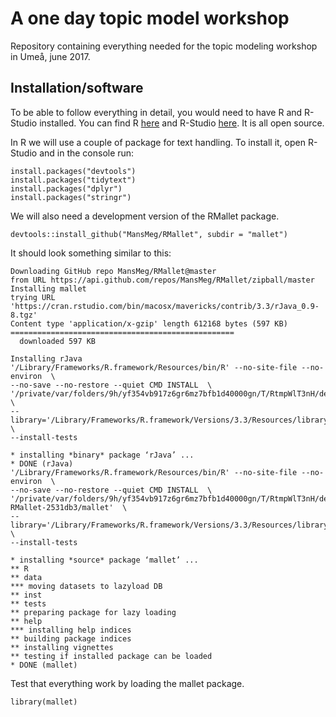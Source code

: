# A one day topic model workshop

Repository containing everything needed for the topic modeling workshop in Umeå, june 2017.

## Installation/software

To be able to follow everything in detail, you would need to have R and R-Studio installed. You can find R [here](https://cran.r-project.org/) and R-Studio [here](https://www.rstudio.com/). It is all open source.

In R we will use a couple of package for text handling. To install it, open R-Studio and in the console run:

```
install.packages("devtools")
install.packages("tidytext")
install.packages("dplyr")
install.packages("stringr")
```

We will also need a development version of the RMallet package.

```
devtools::install_github("MansMeg/RMallet", subdir = "mallet")
```

It should look something similar to this:

```
Downloading GitHub repo MansMeg/RMallet@master
from URL https://api.github.com/repos/MansMeg/RMallet/zipball/master
Installing mallet
trying URL 'https://cran.rstudio.com/bin/macosx/mavericks/contrib/3.3/rJava_0.9-8.tgz'
Content type 'application/x-gzip' length 612168 bytes (597 KB)
==================================================
  downloaded 597 KB

Installing rJava
'/Library/Frameworks/R.framework/Resources/bin/R' --no-site-file --no-environ  \
--no-save --no-restore --quiet CMD INSTALL  \
'/private/var/folders/9h/yf354vb917z6gr6mz7bfb1d40000gn/T/RtmpWlT3nH/devtools808f42ecebf4/rJava'  \
--library='/Library/Frameworks/R.framework/Versions/3.3/Resources/library'  \
--install-tests 

* installing *binary* package ‘rJava’ ...
* DONE (rJava)
'/Library/Frameworks/R.framework/Resources/bin/R' --no-site-file --no-environ  \
--no-save --no-restore --quiet CMD INSTALL  \
'/private/var/folders/9h/yf354vb917z6gr6mz7bfb1d40000gn/T/RtmpWlT3nH/devtools808f6e859805/MansMeg-RMallet-2531db3/mallet'  \
--library='/Library/Frameworks/R.framework/Versions/3.3/Resources/library'  \
--install-tests 

* installing *source* package ‘mallet’ ...
** R
** data
*** moving datasets to lazyload DB
** inst
** tests
** preparing package for lazy loading
** help
*** installing help indices
** building package indices
** installing vignettes
** testing if installed package can be loaded
* DONE (mallet)
```

Test that everything work by loading the mallet package.

```
library(mallet)
```

